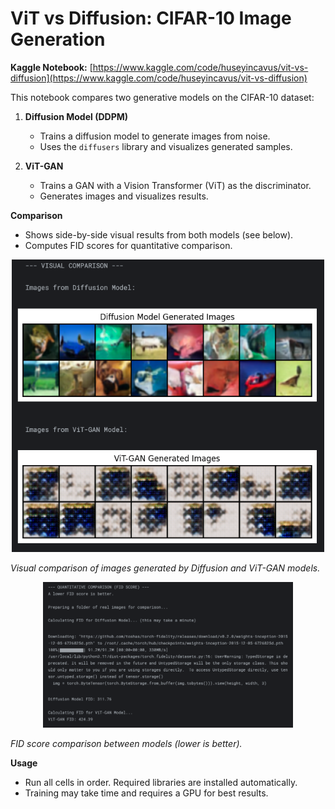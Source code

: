 
# ViT vs Diffusion: CIFAR-10 Image Generation

**Kaggle Notebook:** [https://www.kaggle.com/code/huseyincavus/vit-vs-diffusion](https://www.kaggle.com/code/huseyincavus/vit-vs-diffusion)

This notebook compares two generative models on the CIFAR-10 dataset:

1. **Diffusion Model (DDPM)**
   - Trains a diffusion model to generate images from noise.
   - Uses the `diffusers` library and visualizes generated samples.

2. **ViT-GAN**
   - Trains a GAN with a Vision Transformer (ViT) as the discriminator.
   - Generates images and visualizes results.


**Comparison**
- Shows side-by-side visual results from both models (see below).
- Computes FID scores for quantitative comparison.

<p align="center">
   <img src="visual_comp.png" alt="Visual Comparison" width="500"/>
</p>

*Visual comparison of images generated by Diffusion and ViT-GAN models.*

<p align="center">
   <img src="fid_comp.png" alt="FID Score Comparison" width="400"/>
</p>

*FID score comparison between models (lower is better).* 

**Usage**
- Run all cells in order. Required libraries are installed automatically.
- Training may take time and requires a GPU for best results.
